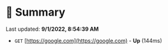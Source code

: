 # 📖 Summary
Last updated: **9/1/2022, 8:54:39 AM**

- `GET` [https://google.com](https://google.com) - **Up** (144ms)
